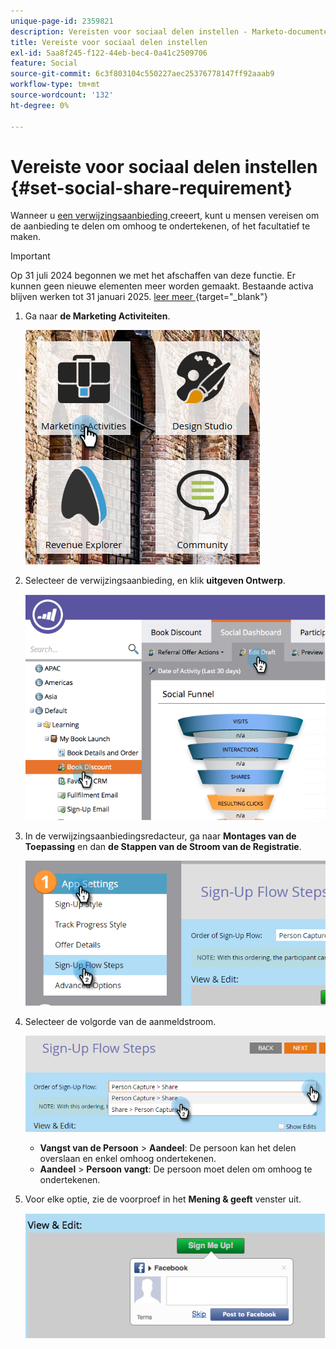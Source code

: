 ```yaml
---
unique-page-id: 2359821
description: Vereisten voor sociaal delen instellen - Marketo-documenten - productdocumentatie
title: Vereiste voor sociaal delen instellen
exl-id: 5aa8f245-f122-44eb-bec4-0a41c2509706
feature: Social
source-git-commit: 6c3f803104c550227aec25376778147ff92aaab9
workflow-type: tm+mt
source-wordcount: '132'
ht-degree: 0%

---
```


# Vereiste voor sociaal delen instellen {#set-social-share-requirement}

Wanneer u [ een verwijzingsaanbieding ](/help/marketo/product-docs/demand-generation/social/referral-offers/create-a-referral-offer.md) creeert, kunt u mensen vereisen om de aanbieding te delen om omhoog te ondertekenen, of het facultatief te maken.

>[!IMPORTANT]
>
>Op 31 juli 2024 begonnen we met het afschaffen van deze functie. Er kunnen geen nieuwe elementen meer worden gemaakt. Bestaande activa blijven werken tot 31 januari 2025. [ leer meer ](https://nation.marketo.com/t5/employee-blogs/marketo-engage-social-features-deprecation/ba-p/351977) {target="_blank"}

1. Ga naar **de Marketing Activiteiten**.

   ![](assets/ma-1.png)

1. Selecteer de verwijzingsaanbieding, en klik **uitgeven Ontwerp**.

   ![](assets/image2015-4-22-13-3a30-3a36.png)

1. In de verwijzingsaanbiedingsredacteur, ga naar **Montages van de Toepassing** en dan **de Stappen van de Stroom van de Registratie**.

   ![](assets/three.png)

1. Selecteer de volgorde van de aanmeldstroom.

   ![](assets/four.png)

   * **Vangst van de Persoon** > **Aandeel**: De persoon kan het delen overslaan en enkel omhoog ondertekenen.
   * **Aandeel** > **Persoon vangt**: De persoon moet delen om omhoog te ondertekenen.

1. Voor elke optie, zie de voorproef in het **Mening &amp; geeft** venster uit.

   ![](assets/image2015-4-22-13-3a34-3a28.png)
